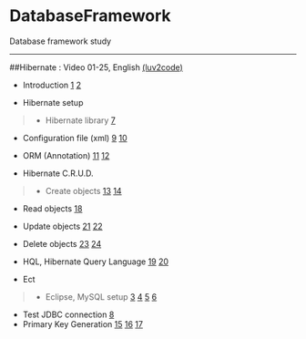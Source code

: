 # DatabaseFramework
Database framework study
<hr/>

##Hibernate : Video 01-25, English [(luv2code)](https://www.youtube.com/playlist?list=PLEAQNNR8IlB6QiKZP0_5dYoId-7YXOdBe "luv2code")

* Introduction [1](https://www.youtube.com/watch?v=u9DX9Z1zS2Y&index=1&list=PLEAQNNR8IlB6QiKZP0_5dYoId-7YXOdBe) [2](https://www.youtube.com/watch?v=NC7CiHXLcWQ&list=PLEAQNNR8IlB6QiKZP0_5dYoId-7YXOdBe&index=2)

* Hibernate setup

>* Hibernate library [7](https://www.youtube.com/watch?v=gn2IE5_hXDo&list=PLEAQNNR8IlB6QiKZP0_5dYoId-7YXOdBe&index=6)
* Configuration file (xml) [9](https://www.youtube.com/watch?v=uJgd-NlC5co&list=PLEAQNNR8IlB6QiKZP0_5dYoId-7YXOdBe&index=9) [10](https://www.youtube.com/watch?v=kGvAp2N9GkU&list=PLEAQNNR8IlB6QiKZP0_5dYoId-7YXOdBe&index=10)
* ORM (Annotation) [11](https://www.youtube.com/watch?v=6irKoPzB2RM&list=PLEAQNNR8IlB6QiKZP0_5dYoId-7YXOdBe&index=11) [12](https://www.youtube.com/watch?v=ReHc7RtwcH0&index=12&list=PLEAQNNR8IlB6QiKZP0_5dYoId-7YXOdBe)

* Hibernate C.R.U.D.

>* Create objects [13](https://www.youtube.com/watch?v=XT2fZeaY9YQ&index=13&list=PLEAQNNR8IlB6QiKZP0_5dYoId-7YXOdBe) [14](https://www.youtube.com/watch?v=6nKdp7gZkUw&list=PLEAQNNR8IlB6QiKZP0_5dYoId-7YXOdBe&index=14)
* Read objects [18](https://www.youtube.com/watch?v=vip1G6COw4s&index=18&list=PLEAQNNR8IlB6QiKZP0_5dYoId-7YXOdBe)
* Update objects [21](https://www.youtube.com/watch?v=YgJlj0pZgwI&index=21&list=PLEAQNNR8IlB6QiKZP0_5dYoId-7YXOdBe) [22](https://www.youtube.com/watch?v=sVJGFYwR7HQ&list=PLEAQNNR8IlB6QiKZP0_5dYoId-7YXOdBe&index=22)
* Delete objects [23](https://www.youtube.com/watch?v=cMPA-rOIMw0&index=23&list=PLEAQNNR8IlB6QiKZP0_5dYoId-7YXOdBe) [24](https://www.youtube.com/watch?v=jxSSIZXnvVA&list=PLEAQNNR8IlB6QiKZP0_5dYoId-7YXOdBe&index=24)

* HQL, Hibernate Query Language [19](https://www.youtube.com/watch?v=kPjOKYSJcdk&index=19&list=PLEAQNNR8IlB6QiKZP0_5dYoId-7YXOdBe) [20](https://www.youtube.com/watch?v=B9P758Zkjh0&list=PLEAQNNR8IlB6QiKZP0_5dYoId-7YXOdBe&index=20)

* Ect

>* Eclipse, MySQL setup [3](https://www.youtube.com/watch?v=bPJBcn0HusA&index=3&list=PLEAQNNR8IlB6QiKZP0_5dYoId-7YXOdBe) [4](https://www.youtube.com/watch?v=cAGW1BAmVAc&index=4&list=PLEAQNNR8IlB6QiKZP0_5dYoId-7YXOdBe) [5](https://www.youtube.com/watch?v=g-M-vxQOAyY&index=5&list=PLEAQNNR8IlB6QiKZP0_5dYoId-7YXOdBe) [6](https://www.youtube.com/watch?v=gn2IE5_hXDo&list=PLEAQNNR8IlB6QiKZP0_5dYoId-7YXOdBe&index=6)
* Test JDBC connection [8](https://www.youtube.com/watch?v=jstREQfDi8g&index=8&list=PLEAQNNR8IlB6QiKZP0_5dYoId-7YXOdBe)
* Primary Key Generation [15](https://www.youtube.com/watch?v=D4w-UCj0m9c&list=PLEAQNNR8IlB6QiKZP0_5dYoId-7YXOdBe&index=15) [16](https://www.youtube.com/watch?v=MlnNWp7yBLE&list=PLEAQNNR8IlB6QiKZP0_5dYoId-7YXOdBe&index=16) [17](https://www.youtube.com/watch?v=3HfrwKFGI_8&index=17&list=PLEAQNNR8IlB6QiKZP0_5dYoId-7YXOdBe)







